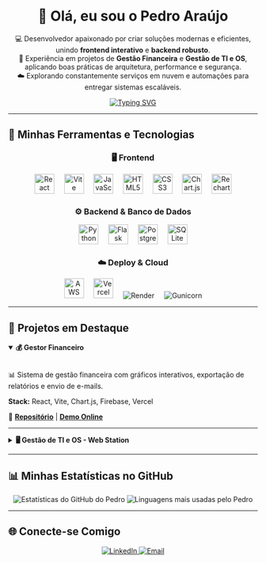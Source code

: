 <div align="center">

# 👋 Olá, eu sou o Pedro Araújo

</div>

<p align="center">
  💻 Desenvolvedor apaixonado por criar soluções modernas e eficientes, unindo <strong>frontend interativo</strong> e <strong>backend robusto</strong>. <br/>
  🎯 Experiência em projetos de <strong>Gestão Financeira</strong> e <strong>Gestão de TI e OS</strong>, aplicando boas práticas de arquitetura, performance e segurança. <br/>
  ☁️ Explorando constantemente serviços em nuvem e automações para entregar sistemas escaláveis.
</p>

<p align="center">
  <a href="https://git.io/typing-svg"><img src="https://readme-typing-svg.demolab.com?font=Fira+Code&weight=700&size=25&pause=1000&color=61DAFB&center=true&vCenter=true&width=435&lines=React+%7C+Vite+%7C+JavaScript;Python+%7C+Flask+%7C+PostgreSQL;Cloud+Solutions+%7C+AWS" alt="Typing SVG" /></a>
</p>

---

## 🚀 Minhas Ferramentas e Tecnologias

<div align="center">

### 🖥️ Frontend
<a href="https://react.dev/" target="_blank"><img src="https://cdn.jsdelivr.net/gh/devicons/devicon@latest/icons/react/react-original.svg" height="40" alt="React logo" /></a>
&nbsp;&nbsp;&nbsp;
<a href="https://vitejs.dev/" target="_blank"><img src="https://cdn.jsdelivr.net/gh/devicons/devicon@latest/icons/vitejs/vitejs-original.svg" height="40" alt="Vite logo"  /></a>
&nbsp;&nbsp;&nbsp;
<a href="https://developer.mozilla.org/en-US/docs/Web/JavaScript" target="_blank"><img src="https://cdn.jsdelivr.net/gh/devicons/devicon@latest/icons/javascript/javascript-original.svg" height="40" alt="JavaScript logo" /></a>
&nbsp;&nbsp;&nbsp;
<a href="https://developer.mozilla.org/en-US/docs/Web/HTML" target="_blank"><img src="https://cdn.jsdelivr.net/gh/devicons/devicon@latest/icons/html5/html5-original.svg" height="40" alt="HTML5 logo" /></a>
&nbsp;&nbsp;&nbsp;
<a href="https://developer.mozilla.org/en-US/docs/Web/CSS" target="_blank"><img src="https://cdn.jsdelivr.net/gh/devicons/devicon@latest/icons/css3/css3-original.svg" height="40" alt="CSS3 logo" /></a>
&nbsp;&nbsp;&nbsp;
<a href="https://www.chartjs.org/" target="_blank"><img src="https://cdn.jsdelivr.net/gh/devicons/devicon@latest/icons/chartjs/chartjs-original.svg" height="40" alt="Chart.js logo" /></a>
&nbsp;&nbsp;&nbsp;
<a href="https://recharts.org/" target="_blank"><img src="https://cdn.jsdelivr.net/gh/devicons/devicon@latest/icons/react/react-original.svg" height="40" alt="Recharts (React) logo" /></a>

### ⚙️ Backend & Banco de Dados
<a href="https://www.python.org/" target="_blank"><img src="https://cdn.jsdelivr.net/gh/devicons/devicon@latest/icons/python/python-original.svg" height="40" alt="Python logo" /></a>
&nbsp;&nbsp;&nbsp;
<a href="https://flask.palletsprojects.com/" target="_blank"><img src="https://cdn.jsdelivr.net/gh/devicons/devicon@latest/icons/flask/flask-original.svg" height="40" alt="Flask logo" /></a>
&nbsp;&nbsp;&nbsp;
<a href="https://www.postgresql.org/" target="_blank"><img src="https://cdn.jsdelivr.net/gh/devicons/devicon@latest/icons/postgresql/postgresql-original.svg" height="40" alt="PostgreSQL logo" /></a>
&nbsp;&nbsp;&nbsp;
<a href="https://www.sqlite.org/index.html" target="_blank"><img src="https://cdn.jsdelivr.net/gh/devicons/devicon@latest/icons/sqlite/sqlite-original.svg" height="40" alt="SQLite logo" /></a>

### ☁️ Deploy & Cloud
<a href="https://aws.amazon.com/" target="_blank"><img src="https://cdn.jsdelivr.net/gh/devicons/devicon@latest/icons/amazonwebservices/amazonwebservices-original-wordmark.svg" height="40" alt="AWS logo" /></a>
&nbsp;&nbsp;&nbsp;
<a href="https://vercel.com/" target="_blank"><img src="https://cdn.jsdelivr.net/gh/devicons/devicon@latest/icons/vercel/vercel-original.svg" height="40" alt="Vercel logo" /></a>
&nbsp;&nbsp;&nbsp;
<img src="https://img.shields.io/badge/Render-46E3B7?style=for-the-badge&logo=render&logoColor=white" alt="Render"/>
&nbsp;&nbsp;&nbsp;
<img src="https://img.shields.io/badge/Gunicorn-499848?style=for-the-badge&logo=gunicorn&logoColor=white" alt="Gunicorn"/>

</div>

---

## 📌 Projetos em Destaque

<details open>
  <summary><strong>💰 Gestor Financeiro</strong></summary>
  <br/>
  <p>📊 Sistema de gestão financeira com gráficos interativos, exportação de relatórios e envio de e-mails.</p>
  <p><strong>Stack:</strong> React, Vite, Chart.js, Firebase, Vercel</p>
  <p>🔗 <strong><a href="#">Repositório</a></strong> | <strong><a href="#">Demo Online</a></strong></p>
</details>

<hr/>

<details>
  <summary><strong>🖥️ Gestão de TI e OS - Web Station</strong></summary>
  <br/>
  <p>🔧 Plataforma de gestão de TI e acompanhamento de Ordens de Serviço, com QR Codes e deploy em nuvem.</p>
  <p><strong>Stack:</strong> Python, Flask, PostgreSQL, Gunicorn, Render</p>
  <p>🔗 <strong><a href="#">Repositório</a></strong> | <strong><a href="#">Demo Online</a></strong></p>
</details>

---

## 📊 Minhas Estatísticas no GitHub

<p align="center">
  <img src="https://github-readme-stats.vercel.app/api?username=pedroaraujox&show_icons=true&theme=tokyonight&hide_border=true&border_radius=10&count_private=true" alt="Estatísticas do GitHub do Pedro" />
  <img src="https://github-readme-stats.vercel.app/api/top-langs/?username=pedroaraujox&layout=compact&theme=tokyonight&hide_border=true&border_radius=10" alt="Linguagens mais usadas pelo Pedro" />
</p>

---

## 🌐 Conecte-se Comigo

<p align="center">
  <a href="https://www.linkedin.com/in/pedroaraujox/" target="_blank">
    <img src="https://img.shields.io/badge/LinkedIn-0A66C2?style=for-the-badge&logo=linkedin&logoColor=white" alt="LinkedIn">
  </a>
  <a href="mailto:pa8088253@gmail.com" target="_blank">
    <img src="https://img.shields.io/badge/Email-D14836?style=for-the-badge&logo=gmail&logoColor=white" alt="Email">
  </a>
</p>
